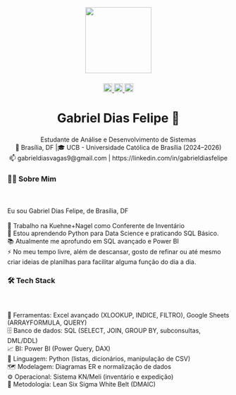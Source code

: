 <div align="center">
  <img height="150" src="https://cdn.pfps.gg/banners/5132-pixel-mario.gif"  />
</div>

###

<div align="center">
  <a href="https://www.linkedin.com/in/gabrieldiasfelipe/" target="_blank">
    <img src="https://img.shields.io/static/v1?message=LinkedIn&logo=linkedin&label=&color=0077B5&logoColor=white&labelColor=&style=for-the-badge" height="20" alt="linkedin logo"  />
  </a>
  <a href="GABRIELDIASVAGAS9@GMAIL.COM" target="_blank">
    <img src="https://img.shields.io/static/v1?message=Gmail&logo=gmail&label=&color=D14836&logoColor=white&labelColor=&style=for-the-badge" height="20" alt="gmail logo"  />
  </a>
  <a href="https://api.whatsapp.com/send?phone=5561994620038&text=Ol%C3%A1" target="_blank">
    <img src="https://img.shields.io/static/v1?message=Whatsapp&logo=whatsapp&label=&color=25D366&logoColor=white&labelColor=&style=for-the-badge" height="20" alt="whatsapp logo"  />
  </a>
</div>

###

<h1 align="center">Gabriel Dias Felipe 👋</h1>

###

<p align="center">Estudante de Análise e Desenvolvimento de Sistemas<br>📍 Brasília, DF |🎓 UCB - Universidade Católica de Brasília (2024–2026)  <br>📫 gabrieldiasvagas9@gmail.com | https://linkedin.com/in/gabrieldiasfelipe</p>

###

<h3 align="left">👩‍💻  Sobre Mim</h3>

###

<br clear="both">

<p align="left">Eu sou Gabriel Dias Felipe, de Brasília, DF<br><br>🔭 Trabalho na Kuehne+Nagel como  Conferente de Inventário <br>🌱 Estou aprendendo Python para Data Science e praticando SQL Básico.<br> 📚 Atualmente me aprofundo em SQL avançado e Power BI<br>⚡  No meu tempo livre, além de descansar, gosto de refinar ou até mesmo criar ideias de planilhas para facilitar alguma função do dia a dia.</p>

###

<h3 align="left">🛠 Tech Stack</h3>

###

<br clear="both">

<p align="left">🔧 Ferramentas: Excel avançado (XLOOKUP, INDICE, FILTRO), Google Sheets (ARRAYFORMULA, QUERY)<br>🗄️ Banco de dados: SQL (SELECT, JOIN, GROUP BY, subconsultas, DML/DDL)<br>📈 BI: Power BI (Power Query, DAX)<br>🐍 Linguagem: Python (listas, dicionários, manipulação de CSV)<br>🗺️ Modelagem: Diagramas ER e normalização de dados<br>⚙️ Operacional: Sistema KN/Meli (inventário e expedição)<br>🔄 Metodologia: Lean Six Sigma White Belt (DMAIC)</p>

